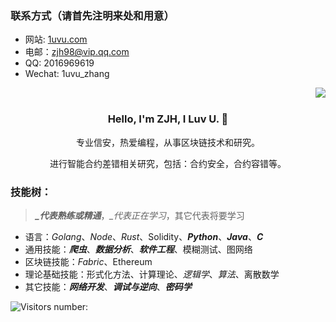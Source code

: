 <!--
**1uvu/1uvu** is a ✨ _special_ ✨ repository because its `README.md` (this file) appears on your GitHub profile.

Here are some ideas to get you started:

- 🔭 I’m currently working on ...
- 🌱 I’m currently learning ...
- 👯 I’m looking to collaborate on ...
- 🤔 I’m looking for help with ...
- 💬 Ask me about ...
- 📫 How to reach me: ...
- 😄 Pronouns: ...
- ⚡ Fun fact: ...


<p align="center">
  <img align="center" src="https://github.com/1uvu/1uvu/raw/master/developer.gif"/>
</p>

--- 
-->

### 联系方式（请首先注明来处和用意）

- 网站: [1uvu.com](https://1uvu.com)
- 电邮：[zjh98@vip.qq.com](mailto://zjh98@vip.qq.com)
- QQ: 2016969619
- Wechat: 1uvu_zhang

<img align="right" src="https://github-readme-stats.vercel.app/api?username=1uvu&show_icons=true&icon_color=805AD5&text_color=718096&bg_color=ffffff&hide_title=true" />

<br>
<div align="center">
  <h3>
  Hello, I'm ZJH, I Luv U. 🤘
  </h3>
  <p>
  专业信安，热爱编程，从事区块链技术和研究。 

  进行智能合约差错相关研究，包括：合约安全，合约容错等。
  </p>
 </div>

### 技能树：
> ***_代表熟练或精通***，*_代表正在学习*，其它代表将要学习
- 语言：*Golang*、*Node*、*Rust*、Solidity、***Python***、***Java***、***C***
- 通用技能：***爬虫***、***数据分析***、***软件工程***、模糊测试、图网络
- 区块链技能：*Fabric*、Ethereum
- 理论基础技能：形式化方法、计算理论、*逻辑学*、*算法*、离散数学
- 其它技能：***网络开发***、***调试与逆向***、***密码学***

![Visitors number: ](https://visitor-badge.laobi.icu/badge?page_id=1uvu.1uvu.readme.md)

